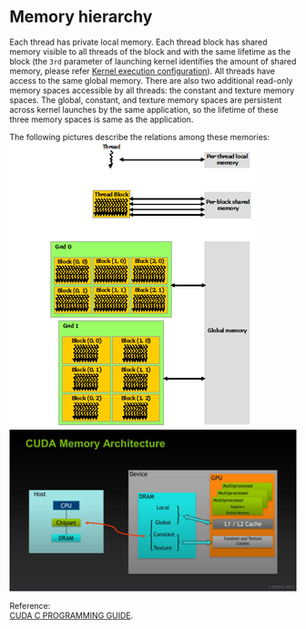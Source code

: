 # Memory hierarchy

Each thread has private local memory. Each thread block has shared memory visible to all threads of the block and with the same lifetime as the block (the `3rd` parameter of launching kernel identifies the amount of shared memory, please refer [Kernel execution configuration](posts/kernel-execution-configuration.md)). All threads have access to the same global memory. There are also two additional read-only memory spaces accessible by all threads: the constant and texture memory spaces. The global, constant, and texture memory spaces are persistent across kernel launches by the same application, so the lifetime of these three memory spaces is same as the application.  

The following pictures describe the relations among these memories:  
![image](https://raw.githubusercontent.com/NanXiao/cuda-little-book/master/images/memory-hierarchy.png)   
![image](https://raw.githubusercontent.com/NanXiao/cuda-little-book/master/images/memory-architecture.jpg)   

Reference:  
[CUDA C PROGRAMMING GUIDE](https://docs.nvidia.com/cuda/cuda-c-programming-guide/index.html).